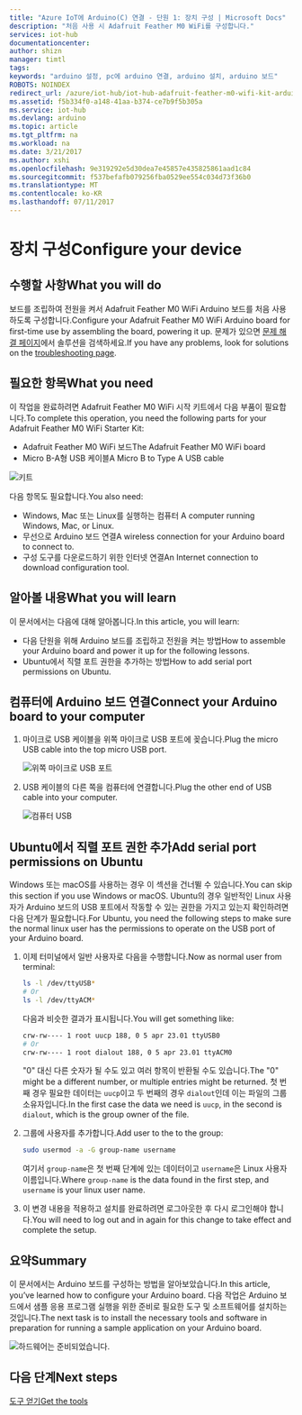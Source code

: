 ```yaml
---
title: "Azure IoT에 Arduino(C) 연결 - 단원 1: 장치 구성 | Microsoft Docs"
description: "처음 사용 시 Adafruit Feather M0 WiFi를 구성합니다."
services: iot-hub
documentationcenter: 
author: shizn
manager: timtl
tags: 
keywords: "arduino 설정, pc에 arduino 연결, arduino 설치, arduino 보드"
ROBOTS: NOINDEX
redirect_url: /azure/iot-hub/iot-hub-adafruit-feather-m0-wifi-kit-arduino-get-started
ms.assetid: f5b334f0-a148-41aa-b374-ce7b9f5b305a
ms.service: iot-hub
ms.devlang: arduino
ms.topic: article
ms.tgt_pltfrm: na
ms.workload: na
ms.date: 3/21/2017
ms.author: xshi
ms.openlocfilehash: 9e319292e5d30dea7e45857e435825861aad1c84
ms.sourcegitcommit: f537befafb079256fba0529ee554c034d73f36b0
ms.translationtype: MT
ms.contentlocale: ko-KR
ms.lasthandoff: 07/11/2017
---
```

# <a name="configure-your-device"></a><span data-ttu-id="785b7-104">장치 구성</span><span class="sxs-lookup"><span data-stu-id="785b7-104">Configure your device</span></span>
## <a name="what-you-will-do"></a><span data-ttu-id="785b7-105">수행할 사항</span><span class="sxs-lookup"><span data-stu-id="785b7-105">What you will do</span></span>
<span data-ttu-id="785b7-106">보드를 조립하여 전원을 켜서 Adafruit Feather M0 WiFi Arduino 보드를 처음 사용하도록 구성합니다.</span><span class="sxs-lookup"><span data-stu-id="785b7-106">Configure your Adafruit Feather M0 WiFi Arduino board for first-time use by assembling the board, powering it up.</span></span> <span data-ttu-id="785b7-107">문제가 있으면 [문제 해결 페이지](iot-hub-adafruit-feather-m0-wifi-kit-arduino-troubleshooting.md)에서 솔루션을 검색하세요.</span><span class="sxs-lookup"><span data-stu-id="785b7-107">If you have any problems, look for solutions on the [troubleshooting page](iot-hub-adafruit-feather-m0-wifi-kit-arduino-troubleshooting.md).</span></span>

## <a name="what-you-need"></a><span data-ttu-id="785b7-108">필요한 항목</span><span class="sxs-lookup"><span data-stu-id="785b7-108">What you need</span></span>
<span data-ttu-id="785b7-109">이 작업을 완료하려면 Adafruit Feather M0 WiFi 시작 키트에서 다음 부품이 필요합니다.</span><span class="sxs-lookup"><span data-stu-id="785b7-109">To complete this operation, you need the following parts for your Adafruit Feather M0 WiFi Starter Kit:</span></span>

* <span data-ttu-id="785b7-110">Adafruit Feather M0 WiFi 보드</span><span class="sxs-lookup"><span data-stu-id="785b7-110">The Adafruit Feather M0 WiFi board</span></span>
* <span data-ttu-id="785b7-111">Micro B-A형 USB 케이블</span><span class="sxs-lookup"><span data-stu-id="785b7-111">A Micro B to Type A USB cable</span></span>

![키트][kit]

<span data-ttu-id="785b7-113">다음 항목도 필요합니다.</span><span class="sxs-lookup"><span data-stu-id="785b7-113">You also need:</span></span>

* <span data-ttu-id="785b7-114">Windows, Mac 또는 Linux를 실행하는 컴퓨터 </span><span class="sxs-lookup"><span data-stu-id="785b7-114">A computer running Windows, Mac, or Linux.</span></span>
* <span data-ttu-id="785b7-115">무선으로 Arduino 보드 연결</span><span class="sxs-lookup"><span data-stu-id="785b7-115">A wireless connection for your Arduino board to connect to.</span></span>
* <span data-ttu-id="785b7-116">구성 도구를 다운로드하기 위한 인터넷 연결</span><span class="sxs-lookup"><span data-stu-id="785b7-116">An Internet connection to download configuration tool.</span></span>

## <a name="what-you-will-learn"></a><span data-ttu-id="785b7-117">알아볼 내용</span><span class="sxs-lookup"><span data-stu-id="785b7-117">What you will learn</span></span>
<span data-ttu-id="785b7-118">이 문서에서는 다음에 대해 알아봅니다.</span><span class="sxs-lookup"><span data-stu-id="785b7-118">In this article, you will learn:</span></span>

* <span data-ttu-id="785b7-119">다음 단원을 위해 Arduino 보드를 조립하고 전원을 켜는 방법</span><span class="sxs-lookup"><span data-stu-id="785b7-119">How to assemble your Arduino board and power it up for the following lessons.</span></span>
* <span data-ttu-id="785b7-120">Ubuntu에서 직렬 포트 권한을 추가하는 방법</span><span class="sxs-lookup"><span data-stu-id="785b7-120">How to add serial port permissions on Ubuntu.</span></span>

## <a name="connect-your-arduino-board-to-your-computer"></a><span data-ttu-id="785b7-121">컴퓨터에 Arduino 보드 연결</span><span class="sxs-lookup"><span data-stu-id="785b7-121">Connect your Arduino board to your computer</span></span>

1. <span data-ttu-id="785b7-122">마이크로 USB 케이블을 위쪽 마이크로 USB 포트에 꽂습니다.</span><span class="sxs-lookup"><span data-stu-id="785b7-122">Plug the micro USB cable into the top micro USB port.</span></span>

   ![위쪽 마이크로 USB 포트][top-micro-usb-port]

2. <span data-ttu-id="785b7-124">USB 케이블의 다른 쪽을 컴퓨터에 연결합니다.</span><span class="sxs-lookup"><span data-stu-id="785b7-124">Plug the other end of USB cable into your computer.</span></span>

   ![컴퓨터 USB][computer-usb]

## <a name="add-serial-port-permissions-on-ubuntu"></a><span data-ttu-id="785b7-126">Ubuntu에서 직렬 포트 권한 추가</span><span class="sxs-lookup"><span data-stu-id="785b7-126">Add serial port permissions on Ubuntu</span></span>

<span data-ttu-id="785b7-127">Windows 또는 macOS를 사용하는 경우 이 섹션을 건너뛸 수 있습니다.</span><span class="sxs-lookup"><span data-stu-id="785b7-127">You can skip this section if you use Windows or macOS.</span></span> <span data-ttu-id="785b7-128">Ubuntu의 경우 일반적인 Linux 사용자가 Arduino 보드의 USB 포트에서 작동할 수 있는 권한을 가지고 있는지 확인하려면 다음 단계가 필요합니다.</span><span class="sxs-lookup"><span data-stu-id="785b7-128">For Ubuntu, you need the following steps to make sure the normal linux user has the permissions to operate on the USB port of your Arduino board.</span></span>

1. <span data-ttu-id="785b7-129">이제 터미널에서 일반 사용자로 다음을 수행합니다.</span><span class="sxs-lookup"><span data-stu-id="785b7-129">Now as normal user from terminal:</span></span>

   ```bash
   ls -l /dev/ttyUSB*
   # Or
   ls -l /dev/ttyACM*
   ```

   <span data-ttu-id="785b7-130">다음과 비슷한 결과가 표시됩니다.</span><span class="sxs-lookup"><span data-stu-id="785b7-130">You will get something like:</span></span>

   ```bash
   crw-rw---- 1 root uucp 188, 0 5 apr 23.01 ttyUSB0
   # Or
   crw-rw---- 1 root dialout 188, 0 5 apr 23.01 ttyACM0
   ```

   <span data-ttu-id="785b7-131">"0" 대신 다른 숫자가 될 수도 있고 여러 항목이 반환될 수도 있습니다.</span><span class="sxs-lookup"><span data-stu-id="785b7-131">The "0" might be a different number, or multiple entries might be returned.</span></span> <span data-ttu-id="785b7-132">첫 번째 경우 필요한 데이터는 `uucp`이고 두 번째의 경우 `dialout`인데 이는 파일의 그룹 소유자입니다.</span><span class="sxs-lookup"><span data-stu-id="785b7-132">In the first case the data we need is `uucp`, in the second is `dialout`, which is the group owner of the file.</span></span>

2. <span data-ttu-id="785b7-133">그룹에 사용자를 추가합니다.</span><span class="sxs-lookup"><span data-stu-id="785b7-133">Add user to the to the group:</span></span>

   ```bash
   sudo usermod -a -G group-name username
   ```

   <span data-ttu-id="785b7-134">여기서 `group-name`은 첫 번째 단계에 있는 데이터이고 `username`은 Linux 사용자 이름입니다.</span><span class="sxs-lookup"><span data-stu-id="785b7-134">Where `group-name` is the data found in the first step, and `username` is your linux user name.</span></span>

3. <span data-ttu-id="785b7-135">이 변경 내용을 적용하고 설치를 완료하려면 로그아웃한 후 다시 로그인해야 합니다.</span><span class="sxs-lookup"><span data-stu-id="785b7-135">You will need to log out and in again for this change to take effect and complete the setup.</span></span>

## <a name="summary"></a><span data-ttu-id="785b7-136">요약</span><span class="sxs-lookup"><span data-stu-id="785b7-136">Summary</span></span>
<span data-ttu-id="785b7-137">이 문서에서는 Arduino 보드를 구성하는 방법을 알아보았습니다.</span><span class="sxs-lookup"><span data-stu-id="785b7-137">In this article, you’ve learned how to configure your Arduino board.</span></span> <span data-ttu-id="785b7-138">다음 작업은 Arduino 보드에서 샘플 응용 프로그램 실행을 위한 준비로 필요한 도구 및 소프트웨어를 설치하는 것입니다.</span><span class="sxs-lookup"><span data-stu-id="785b7-138">The next task is to install the necessary tools and software in preparation for running a sample application on your Arduino board.</span></span>

![하드웨어는 준비되었습니다.][hardware-is-ready]

## <a name="next-steps"></a><span data-ttu-id="785b7-140">다음 단계</span><span class="sxs-lookup"><span data-stu-id="785b7-140">Next steps</span></span>
<span data-ttu-id="785b7-141">[도구 얻기][get-the-tools]</span><span class="sxs-lookup"><span data-stu-id="785b7-141">[Get the tools][get-the-tools]</span></span>
<!-- Images and links -->

[kit]: media/iot-hub-adafruit-feather-m0-wifi-lessons/lesson1/kit.png
[top-micro-usb-port]: media/iot-hub-adafruit-feather-m0-wifi-lessons/lesson1/top_usbport.jpg
[computer-usb]: media/iot-hub-adafruit-feather-m0-wifi-lessons/lesson1/computer_usb.jpg
[hardware-is-ready]: media/iot-hub-adafruit-feather-m0-wifi-lessons/lesson1/hardware_ready.jpg
[get-the-tools]: iot-hub-adafruit-feather-m0-wifi-kit-arduino-lesson1-get-the-tools-win32.md